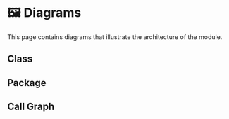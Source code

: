 # 🖼️ Diagrams

This page contains diagrams that illustrate the architecture of the module.

## Class

## Package

## Call Graph
